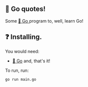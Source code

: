 ## 🐹 Go quotes!

Some [🐹 Go ](https://go.dev/) program to, well, learn Go!

## ❓ Installing.

You would need:

- [🐹 Go](https://go.dev) and, that's it!

To run, run:

```bash
go run main.go
```
